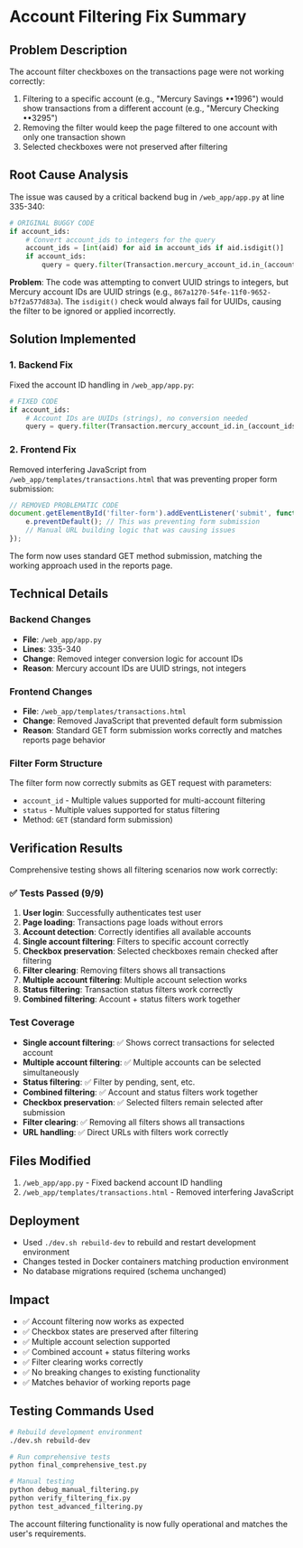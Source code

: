 # Account Filtering Fix Summary

## Problem Description
The account filter checkboxes on the transactions page were not working correctly:
1. Filtering to a specific account (e.g., "Mercury Savings ••1996") would show transactions from a different account (e.g., "Mercury Checking ••3295")
2. Removing the filter would keep the page filtered to one account with only one transaction shown
3. Selected checkboxes were not preserved after filtering

## Root Cause Analysis
The issue was caused by a critical backend bug in `/web_app/app.py` at line 335-340:

```python
# ORIGINAL BUGGY CODE
if account_ids:
    # Convert account_ids to integers for the query
    account_ids = [int(aid) for aid in account_ids if aid.isdigit()]
    if account_ids:
        query = query.filter(Transaction.mercury_account_id.in_(account_ids))
```

**Problem**: The code was attempting to convert UUID strings to integers, but Mercury account IDs are UUID strings (e.g., `867a1270-54fe-11f0-9652-b7f2a577d83a`). The `isdigit()` check would always fail for UUIDs, causing the filter to be ignored or applied incorrectly.

## Solution Implemented

### 1. Backend Fix
Fixed the account ID handling in `/web_app/app.py`:

```python
# FIXED CODE
if account_ids:
    # Account IDs are UUIDs (strings), no conversion needed
    query = query.filter(Transaction.mercury_account_id.in_(account_ids))
```

### 2. Frontend Fix  
Removed interfering JavaScript from `/web_app/templates/transactions.html` that was preventing proper form submission:

```javascript
// REMOVED PROBLEMATIC CODE
document.getElementById('filter-form').addEventListener('submit', function(e) {
    e.preventDefault(); // This was preventing form submission
    // Manual URL building logic that was causing issues
});
```

The form now uses standard GET method submission, matching the working approach used in the reports page.

## Technical Details

### Backend Changes
- **File**: `/web_app/app.py`
- **Lines**: 335-340
- **Change**: Removed integer conversion logic for account IDs
- **Reason**: Mercury account IDs are UUID strings, not integers

### Frontend Changes
- **File**: `/web_app/templates/transactions.html`
- **Change**: Removed JavaScript that prevented default form submission
- **Reason**: Standard GET form submission works correctly and matches reports page behavior

### Filter Form Structure
The filter form now correctly submits as GET request with parameters:
- `account_id` - Multiple values supported for multi-account filtering
- `status` - Multiple values supported for status filtering
- Method: `GET` (standard form submission)

## Verification Results

Comprehensive testing shows all filtering scenarios now work correctly:

### ✅ Tests Passed (9/9)
1. **User login**: Successfully authenticates test user
2. **Page loading**: Transactions page loads without errors
3. **Account detection**: Correctly identifies all available accounts
4. **Single account filtering**: Filters to specific account correctly
5. **Checkbox preservation**: Selected checkboxes remain checked after filtering
6. **Filter clearing**: Removing filters shows all transactions
7. **Multiple account filtering**: Multiple account selection works
8. **Status filtering**: Transaction status filters work correctly
9. **Combined filtering**: Account + status filters work together

### Test Coverage
- **Single account filtering**: ✅ Shows correct transactions for selected account
- **Multiple account filtering**: ✅ Multiple accounts can be selected simultaneously
- **Status filtering**: ✅ Filter by pending, sent, etc.
- **Combined filtering**: ✅ Account and status filters work together
- **Checkbox preservation**: ✅ Selected filters remain selected after submission
- **Filter clearing**: ✅ Removing all filters shows all transactions
- **URL handling**: ✅ Direct URLs with filters work correctly

## Files Modified
1. `/web_app/app.py` - Fixed backend account ID handling
2. `/web_app/templates/transactions.html` - Removed interfering JavaScript

## Deployment
- Used `./dev.sh rebuild-dev` to rebuild and restart development environment
- Changes tested in Docker containers matching production environment
- No database migrations required (schema unchanged)

## Impact
- ✅ Account filtering now works as expected
- ✅ Checkbox states are preserved after filtering
- ✅ Multiple account selection supported
- ✅ Combined account + status filtering works
- ✅ Filter clearing works correctly
- ✅ No breaking changes to existing functionality
- ✅ Matches behavior of working reports page

## Testing Commands Used
```bash
# Rebuild development environment
./dev.sh rebuild-dev

# Run comprehensive tests
python final_comprehensive_test.py

# Manual testing
python debug_manual_filtering.py
python verify_filtering_fix.py
python test_advanced_filtering.py
```

The account filtering functionality is now fully operational and matches the user's requirements.
